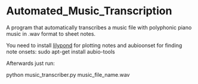 Automated_Music_Transcription
=============================

A program that automatically transcribes a music file with polyphonic piano music in .wav format to sheet notes.

You need to install <a href=http://www.lilypond.org/>lilypond</a> for plotting notes
and aubioonset for finding note onsets: sudo apt-get install aubio-tools

Afterwards just run:

python music_transcriber.py music_file_name.wav




